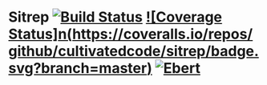 # Sitrep [![Build Status](https://travis-ci.org/cultivatedcode/sitrep.svg?branch=master)](https://travis-ci.org/cultivatedcode/sitrep) [![Coverage Status]n(https://coveralls.io/repos/github/cultivatedcode/sitrep/badge.svg?branch=master)](https://coveralls.io/github/cultivatedcode/sitrep?branch=master) [![Ebert](https://ebertapp.io/github/cultivatedcode/sitrep.svg)]()
